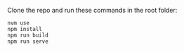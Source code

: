 Clone the repo and run these commands in the root folder:

```
nvm use
npm install
npm run build
npm run serve
```
